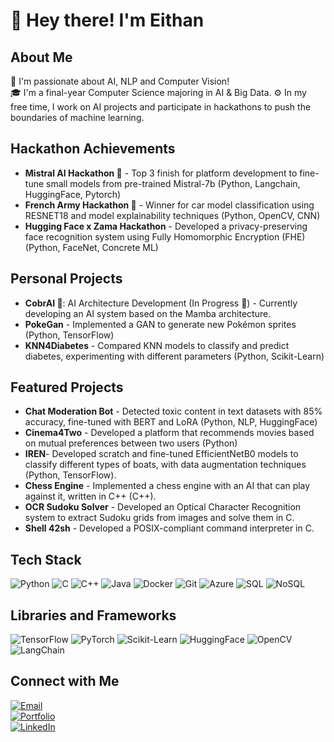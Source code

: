 # 👋 Hey there! I'm Eithan

## About Me
🌱 I'm passionate about AI, NLP and Computer Vision!  
🎓 I'm a final-year Computer Science majoring in AI & Big Data.
⚙️ In my free time, I work on AI projects and participate in hackathons to push the boundaries of machine learning.

## Hackathon Achievements
- **Mistral AI Hackathon 🥉** - Top 3 finish for platform development to fine-tune small models from pre-trained Mistral-7b (Python, Langchain, HuggingFace, Pytorch)  
- **French Army Hackathon 🥇** - Winner for car model classification using RESNET18 and model explainability techniques (Python, OpenCV, CNN)  
- **Hugging Face x Zama Hackathon** - Developed a privacy-preserving face recognition system using Fully Homomorphic Encryption (FHE) (Python, FaceNet, Concrete ML)

## Personal Projects
- **CobrAI 🐍**: AI Architecture Development (In Progress 🔨) - Currently developing an AI system based on the Mamba architecture.
- **PokeGan** - Implemented a GAN to generate new Pokémon sprites (Python, TensorFlow)
- **KNN4Diabetes** - Compared KNN models to classify and predict diabetes, experimenting with different parameters (Python, Scikit-Learn)  

## Featured Projects
- **Chat Moderation Bot** - Detected toxic content in text datasets with 85% accuracy, fine-tuned with BERT and LoRA (Python, NLP, HuggingFace)
- **Cinema4Two** - Developed a platform that recommends movies based on mutual preferences between two users (Python)
- **IREN**- Developed scratch and fine-tuned EfficientNetB0 models to classify different types of boats, with data augmentation techniques (Python, TensorFlow).
- **Chess Engine** - Implemented a chess engine with an AI that can play against it, written in C++ (C++).
- **OCR Sudoku Solver** - Developed an Optical Character Recognition system to extract Sudoku grids from images and solve them in C.
- **Shell 42sh** - Developed a POSIX-compliant command interpreter in C.


## Tech Stack
![Python](https://img.shields.io/badge/-Python-000?&logo=Python) 
![C](https://img.shields.io/badge/-C-000?&logo=C) 
![C++](https://img.shields.io/badge/-C++-000?&logo=C%2B%2B) 
![Java](https://img.shields.io/badge/-Java-000?&logo=Java) 
![Docker](https://img.shields.io/badge/-Docker-000?&logo=Docker) 
![Git](https://img.shields.io/badge/-Git-000?&logo=Git) 
![Azure](https://img.shields.io/badge/-Azure-000?&logo=Microsoft-Azure) 
![SQL](https://img.shields.io/badge/-SQL-000?&logo=MySQL) 
![NoSQL](https://img.shields.io/badge/-NoSQL-000?&logo=NoSQL)

## Libraries and Frameworks
![TensorFlow](https://img.shields.io/badge/-TensorFlow-000?&logo=TensorFlow) 
![PyTorch](https://img.shields.io/badge/-PyTorch-000?&logo=PyTorch) 
![Scikit-Learn](https://img.shields.io/badge/-Scikit--Learn-000?&logo=Scikit-Learn) 
![HuggingFace](https://img.shields.io/badge/-HuggingFace-000?&logo=Hugging-Face) 
![OpenCV](https://img.shields.io/badge/-OpenCV-000?&logo=OpenCV) 
![LangChain](https://img.shields.io/badge/-LangChain-000?&logo=LangChain)

## Connect with Me
[![Email](https://img.shields.io/badge/Email-eithannakache@gmail.com-blue?style=for-the-badge&logo=gmail)](mailto:eithannakache@gmail.com)  
[![Portfolio](https://img.shields.io/badge/Website-eithannakache.com-brightgreen?style=for-the-badge)](https://www.eithannakache.com)  
[![LinkedIn](https://img.shields.io/badge/LinkedIn-eithannakache-blue?style=for-the-badge&logo=linkedin)](https://www.linkedin.com/in/eithannakache)  
